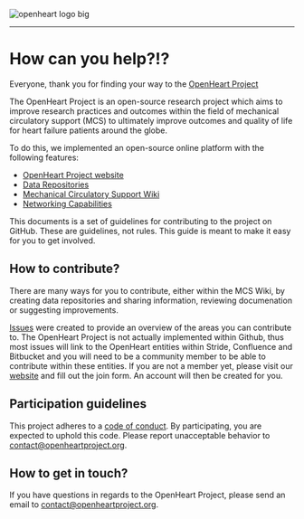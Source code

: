 ![openheart logo big](https://cloud.githubusercontent.com/assets/29052135/26570534/7620fae6-4554-11e7-8481-e0dfbe25eb17.PNG)

---

# How can you help?!?

Everyone, thank you for finding your way to the [OpenHeart Project](https://github.com/JoPauls/OpenHeart-Project)

The OpenHeart Project is an open-source research project which aims to improve research practices and outcomes within the field of mechanical circulatory support (MCS) to ultimately improve outcomes and quality of life for heart failure patients around the globe.

To do this, we implemented an open-source online platform with the following features:

*	[OpenHeart Project website](https://openheartproject.org/)
*	[Data Repositories](https://openheartproject.atlassian.net/wiki/spaces/OR/overview)
*	[Mechanical Circulatory Support Wiki](https://openheartproject.atlassian.net/wiki/spaces/MCSW/overview)
* [Networking Capabilities](https://app.stride.com/f6705aea-cf6f-4343-b4ab-7932e017d5d2/lobby)

This documents is a set of guidelines for contributing to the project on GitHub. These are guidelines, not rules. This guide is meant to make it easy for you to get involved.


## How to contribute?

There are many ways for you to contribute, either within the MCS Wiki, by creating data repositories and sharing information, reviewing documenation or suggesting improvements.

[Issues](https://github.com/JoPauls/OpenHeart-Project/issues) were created to provide an overview of the areas you can contribute to. 
The OpenHeart Project is not actually implemented within Github, thus most issues will link to the OpenHeart entities within Stride, Confluence and Bitbucket and you will need to be a community member to be able to contribute within these entities.
If you are not a member yet, please visit our [website](https://openheartproject.org/) and fill out the join form. An account will then be created for you.


## Participation guidelines

This project adheres to a [code of conduct](CODE_OF_CONDUCT.md). By participating, you are expected to uphold this code. Please report unacceptable behavior to contact@openheartproject.org.


## How to get in touch?

If you have questions in regards to the OpenHeart Project, please send an email to contact@openheartproject.org. 

